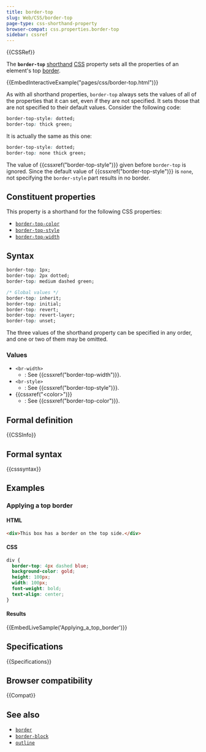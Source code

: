 ```yaml
---
title: border-top
slug: Web/CSS/border-top
page-type: css-shorthand-property
browser-compat: css.properties.border-top
sidebar: cssref
---
```


{{CSSRef}}

The **`border-top`** [shorthand](/en-US/docs/Web/CSS/Shorthand_properties) [CSS](/en-US/docs/Web/CSS) property sets all the properties of an element's top [border](/en-US/docs/Web/CSS/border).

{{EmbedInteractiveExample("pages/css/border-top.html")}}

As with all shorthand properties, `border-top` always sets the values of all of the properties that it can set, even if they are not specified. It sets those that are not specified to their default values. Consider the following code:

```css
border-top-style: dotted;
border-top: thick green;
```

It is actually the same as this one:

```css
border-top-style: dotted;
border-top: none thick green;
```

The value of {{cssxref("border-top-style")}} given before `border-top` is ignored. Since the default value of {{cssxref("border-top-style")}} is `none`, not specifying the `border-style` part results in no border.

## Constituent properties

This property is a shorthand for the following CSS properties:

- [`border-top-color`](/en-US/docs/Web/CSS/border-top-color)
- [`border-top-style`](/en-US/docs/Web/CSS/border-top-style)
- [`border-top-width`](/en-US/docs/Web/CSS/border-top-width)

## Syntax

```css
border-top: 1px;
border-top: 2px dotted;
border-top: medium dashed green;

/* Global values */
border-top: inherit;
border-top: initial;
border-top: revert;
border-top: revert-layer;
border-top: unset;
```

The three values of the shorthand property can be specified in any order, and one or two of them may be omitted.

### Values

- `<br-width>`
  - : See {{cssxref("border-top-width")}}.
- `<br-style>`
  - : See {{cssxref("border-top-style")}}.
- {{cssxref("&lt;color&gt;")}}
  - : See {{cssxref("border-top-color")}}.

## Formal definition

{{CSSInfo}}

## Formal syntax

{{csssyntax}}

## Examples

### Applying a top border

#### HTML

```html
<div>This box has a border on the top side.</div>
```

#### CSS

```css
div {
  border-top: 4px dashed blue;
  background-color: gold;
  height: 100px;
  width: 100px;
  font-weight: bold;
  text-align: center;
}
```

#### Results

{{EmbedLiveSample('Applying_a_top_border')}}

## Specifications

{{Specifications}}

## Browser compatibility

{{Compat}}

## See also

- [`border`](/en-US/docs/Web/CSS/border)
- [`border-block`](/en-US/docs/Web/CSS/border-block)
- [`outline`](/en-US/docs/Web/CSS/outline)
